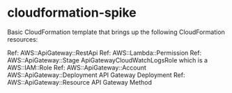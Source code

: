# cloudformation-spike
Basic CloudFormation template that brings up the following CloudFormation resources:

Ref: AWS::ApiGateway::RestApi
Ref: AWS::Lambda::Permission
Ref: AWS::ApiGateway::Stage
ApiGatewayCloudWatchLogsRole which is a AWS::IAM::Role
Ref: AWS::ApiGateway::Account
AWS::ApiGateway::Deployment
API Gateway Deployment
Ref: AWS::ApiGateway::Resource
API Gateway Method


